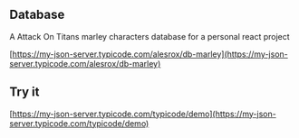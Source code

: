 ## Database

A Attack On Titans marley characters database for a personal react project

[https://my-json-server.typicode.com/alesrox/db-marley](https://my-json-server.typicode.com/alesrox/db-marley)

## Try it

[https://my-json-server.typicode.com/typicode/demo](https://my-json-server.typicode.com/typicode/demo)
